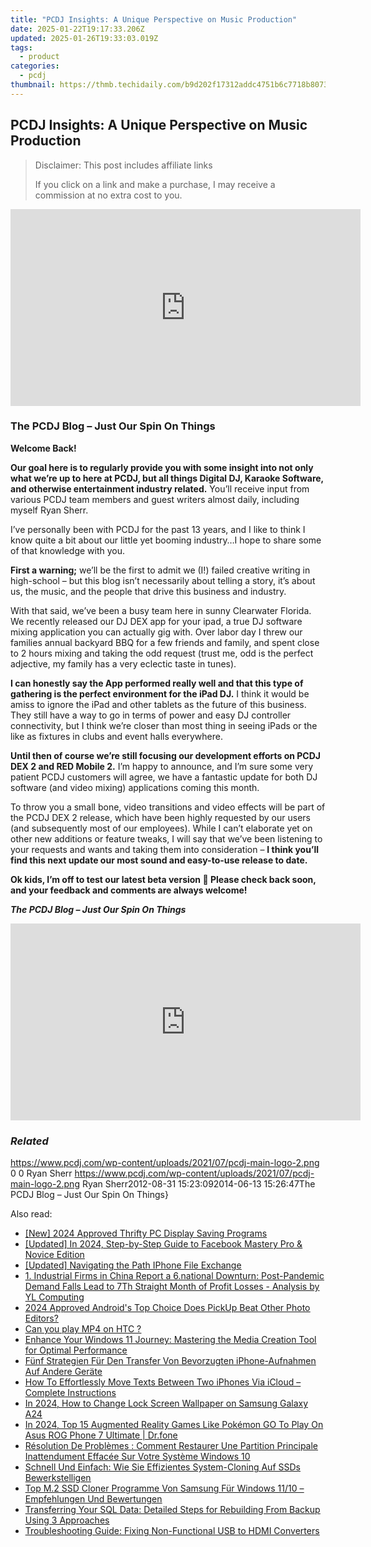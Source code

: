 ```yaml
---
title: "PCDJ Insights: A Unique Perspective on Music Production"
date: 2025-01-22T19:17:33.206Z
updated: 2025-01-26T19:33:03.019Z
tags:
  - product
categories:
  - pcdj
thumbnail: https://thmb.techidaily.com/b9d202f17312addc4751b6c7718b8073b057f0ff78d7cca6ec165bfb76c8c4ca.jpg
---
```


## PCDJ Insights: A Unique Perspective on Music Production

>  Disclaimer: This post includes affiliate links
>
>  If you click on a link and make a purchase, I may receive a commission at no extra cost to you.
>

<!-- affiliate ads begin -->
<iframe width="560" height="315" src="https://www.youtube.com/embed/UJJbj1vbzs8?si=X3zd8thLJKprfuEa" title="YouTube video player" frameborder="0" allow="accelerometer; autoplay; clipboard-write; encrypted-media; gyroscope; picture-in-picture; web-share" referrerpolicy="strict-origin-when-cross-origin" allowfullscreen></iframe>
<!-- affiliate ads end -->

### **The PCDJ Blog – Just Our Spin On Things**

**Welcome Back!**

**Our goal here is to regularly provide you with some insight into not only what we’re up to here at PCDJ, but all things Digital DJ, Karaoke Software, and otherwise entertainment industry related.** You’ll receive input from various PCDJ team members and guest writers almost daily, including myself Ryan Sherr.

I’ve personally been with PCDJ for the past 13 years, and I like to think I know quite a bit about our little yet booming industry…I hope to share some of that knowledge with you.

**First a warning;** we’ll be the first to admit we (I!) failed creative writing in high-school – but this blog isn’t necessarily about telling a story, it’s about us, the music, and the people that drive this business and industry.

With that said, we’ve been a busy team here in sunny Clearwater Florida. We recently released our DJ DEX app for your ipad, a true DJ software mixing application you can actually gig with. Over labor day I threw our families annual backyard BBQ for a few friends and family, and spent close to 2 hours mixing and taking the odd request (trust me, odd is the perfect adjective, my family has a very eclectic taste in tunes).

**I can honestly say the App performed really well and that this type of gathering is the perfect environment for the iPad DJ.** I think it would be amiss to ignore the iPad and other tablets as the future of this business. They still have a way to go in terms of power and easy DJ controller connectivity, but I think we’re closer than most thing in seeing iPads or the like as fixtures in clubs and event halls everywhere.

**Until then of course we’re still focusing our development efforts on PCDJ DEX 2 and RED Mobile 2.** I’m happy to announce, and I’m sure some very patient PCDJ customers will agree, we have a fantastic update for both DJ software (and video mixing) applications coming this month.

To throw you a small bone, video transitions and video effects will be part of the PCDJ DEX 2 release, which have been highly requested by our users (and subsequently most of our employees). While I can’t elaborate yet on other new additions or feature tweaks, I will say that we’ve been listening to your requests and wants and taking them into consideration – **I think you’ll find this next update our most sound and easy-to-use release to date.**

**Ok kids, I’m off to test our latest beta version 🙂 Please check back soon, and your feedback and comments are always welcome!**

_**The PCDJ Blog – Just Our Spin On Things**_

<!-- affiliate ads begin -->
<iframe width="560" height="315" src="https://www.youtube.com/embed/htnQWyEOCgc?si=fy86hi8_hTtbWAnw" title="YouTube video player" frameborder="0" allow="accelerometer; autoplay; clipboard-write; encrypted-media; gyroscope; picture-in-picture; web-share" referrerpolicy="strict-origin-when-cross-origin" allowfullscreen></iframe>
<!-- affiliate ads end -->

### _Related_

https://www.pcdj.com/wp-content/uploads/2021/07/pcdj-main-logo-2.png 0 0 Ryan Sherr https://www.pcdj.com/wp-content/uploads/2021/07/pcdj-main-logo-2.png Ryan Sherr2012-08-31 15:23:092014-06-13 15:26:47The PCDJ Blog – Just Our Spin On Things}

<ins class="adsbygoogle"
     style="display:block"
     data-ad-format="autorelaxed"
     data-ad-client="ca-pub-7571918770474297"
     data-ad-slot="1223367746"></ins>

<ins class="adsbygoogle"
     style="display:block"
     data-ad-client="ca-pub-7571918770474297"
     data-ad-slot="8358498916"
     data-ad-format="auto"
     data-full-width-responsive="true"></ins>

<span class="atpl-alsoreadstyle">Also read:</span>
<div><ul>
<li><a href="https://digital-screen-recording.techidaily.com/new-2024-approved-thrifty-pc-display-saving-programs/"><u>[New] 2024 Approved Thrifty PC Display Saving Programs</u></a></li>
<li><a href="https://facebook-video-recording.techidaily.com/updated-in-2024-step-by-step-guide-to-facebook-mastery-pro-and-novice-edition/"><u>[Updated] In 2024, Step-by-Step Guide to Facebook Mastery Pro & Novice Edition</u></a></li>
<li><a href="https://extra-support.techidaily.com/updated-navigating-the-path-iphone-file-exchange/"><u>[Updated] Navigating the Path IPhone File Exchange</u></a></li>
<li><a href="https://discover-cloud.techidaily.com/1-industrial-firms-in-china-report-a-6national-downturn-post-pandemic-demand-falls-lead-to-7th-straight-month-of-profit-losses-analysis-by-yl-computing/"><u>1. Industrial Firms in China Report a 6.national Downturn: Post-Pandemic Demand Falls Lead to 7Th Straight Month of Profit Losses - Analysis by YL Computing</u></a></li>
<li><a href="https://extra-information.techidaily.com/2024-approved-androids-top-choice-does-pickup-beat-other-photo-editors/"><u>2024 Approved Android's Top Choice Does PickUp Beat Other Photo Editors?</u></a></li>
<li><a href="https://phone-solutions.techidaily.com/can-you-play-mp4-on-htc-by-aiseesoft-video-converter-play-mp4-on-android/"><u>Can you play MP4 on HTC ?</u></a></li>
<li><a href="https://win-cloud.techidaily.com/enhance-your-windows-11-journey-mastering-the-media-creation-tool-for-optimal-performance/"><u>Enhance Your Windows 11 Journey: Mastering the Media Creation Tool for Optimal Performance</u></a></li>
<li><a href="https://win-cloud.techidaily.com/funf-strategien-fur-den-transfer-von-bevorzugten-iphone-aufnahmen-auf-andere-gerate/"><u>Fünf Strategien Für Den Transfer Von Bevorzugten iPhone-Aufnahmen Auf Andere Geräte</u></a></li>
<li><a href="https://win-cloud.techidaily.com/how-to-effortlessly-move-texts-between-two-iphones-via-icloud-complete-instructions/"><u>How To Effortlessly Move Texts Between Two iPhones Via iCloud – Complete Instructions</u></a></li>
<li><a href="https://android-unlock.techidaily.com/in-2024-how-to-change-lock-screen-wallpaper-on-samsung-galaxy-a24-by-drfone-android/"><u>In 2024, How to Change Lock Screen Wallpaper on Samsung Galaxy A24</u></a></li>
<li><a href="https://android-pokemon-go.techidaily.com/in-2024-top-15-augmented-reality-games-like-pokemon-go-to-play-on-asus-rog-phone-7-ultimate-drfone-by-drfone-virtual-android/"><u>In 2024, Top 15 Augmented Reality Games Like Pokémon GO To Play On Asus ROG Phone 7 Ultimate | Dr.fone</u></a></li>
<li><a href="https://win-cloud.techidaily.com/resolution-de-problemes-comment-restaurer-une-partition-principale-inattendument-effacee-sur-votre-systeme-windows-10/"><u>Résolution De Problèmes : Comment Restaurer Une Partition Principale Inattendument Effacée Sur Votre Système Windows 10</u></a></li>
<li><a href="https://win-cloud.techidaily.com/schnell-und-einfach-wie-sie-effizientes-system-cloning-auf-ssds-bewerkstelligen/"><u>Schnell Und Einfach: Wie Sie Effizientes System-Cloning Auf SSDs Bewerkstelligen</u></a></li>
<li><a href="https://win-cloud.techidaily.com/top-m2-ssd-cloner-programme-von-samsung-fur-windows-1110-empfehlungen-und-bewertungen/"><u>Top M.2 SSD Cloner Programme Von Samsung Für Windows 11/10 – Empfehlungen Und Bewertungen</u></a></li>
<li><a href="https://win-cloud.techidaily.com/transferring-your-sql-data-detailed-steps-for-rebuilding-from-backup-using-3-approaches/"><u>Transferring Your SQL Data: Detailed Steps for Rebuilding From Backup Using 3 Approaches</u></a></li>
<li><a href="https://common-error.techidaily.com/troubleshooting-guide-fixing-non-functional-usb-to-hdmi-converters/"><u>Troubleshooting Guide: Fixing Non-Functional USB to HDMI Converters</u></a></li>
</ul></div>

